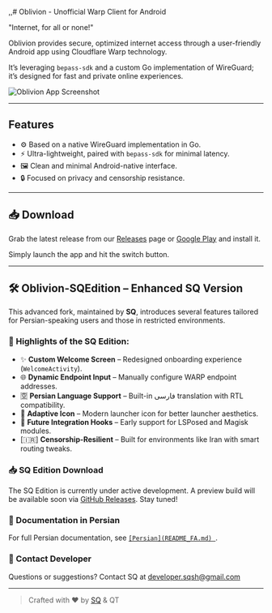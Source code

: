,,# Oblivion - Unofficial Warp Client for Android

"Internet, for all or none!"

Oblivion provides secure, optimized internet access through a user-friendly Android app using Cloudflare Warp technology.

It’s leveraging `bepass-sdk` and a custom Go implementation of WireGuard; it’s designed for fast and private online experiences.

![Oblivion App Screenshot](https://github.com/SQSh1/oblivion/assets/banner_sqedition.jpg)

---

## Features

- ⚙️ Based on a native WireGuard implementation in Go.  
- ⚡ Ultra-lightweight, paired with `bepass-sdk` for minimal latency.  
- 🖼️ Clean and minimal Android-native interface.  
- 🔒 Focused on privacy and censorship resistance.

---

## 📥 Download

Grab the latest release from our [Releases](https://github.com/SQSh1/oblivion/releases) page or [Google Play](https://play.google.com/store/apps/details?id=com.oblivion.android) and install it.

Simply launch the app and hit the switch button.

---

## 🛠 Oblivion-SQEdition – Enhanced SQ Version

This advanced fork, maintained by **SQ**, introduces several features tailored for Persian-speaking users and those in restricted environments.

### 🔹 Highlights of the SQ Edition:

- ✨ **Custom Welcome Screen** – Redesigned onboarding experience (`WelcomeActivity`).
- 🌐 **Dynamic Endpoint Input** – Manually configure WARP endpoint addresses.
- 🈳 **Persian Language Support** – Built-in فارسی translation with RTL compatibility.
- 🧊 **Adaptive Icon** – Modern launcher icon for better launcher aesthetics.
- 🧩 **Future Integration Hooks** – Early support for LSPosed and Magisk modules.
- [🇮🇷] **Censorship-Resilient** – Built for environments like Iran with smart routing tweaks.

### 📥 SQ Edition Download

The SQ Edition is currently under active development. A preview build will be available soon via [GitHub Releases](https://github.com/SQSh1/oblivion/releases). Stay tuned!

### 📘 Documentation in Persian

For full Persian documentation, see [`[Persian](README_FA.md)
`](https://github.com/SQSh1/oblivion/blob/main/README_FA.md).

### 📧 Contact Developer

Questions or suggestions? Contact SQ at [developer.sqsh@gmail.com](mailto:developer.sqsh@gmail.com)

---

> Crafted with ❤️ by [SQ](https://github.com/SQSh1) & QT
